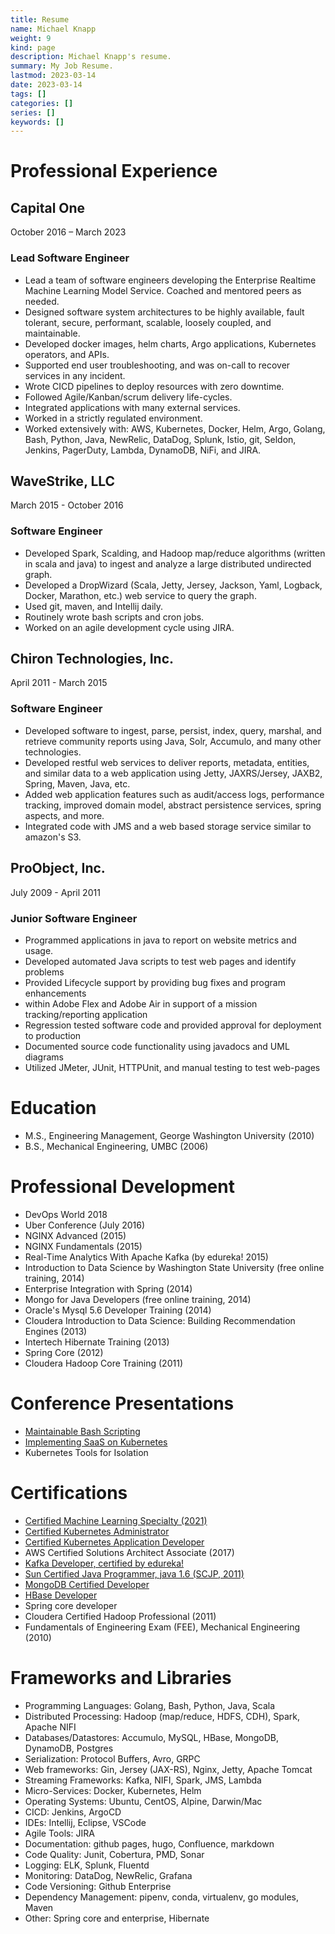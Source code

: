 ```yaml
---
title: Resume
name: Michael Knapp
weight: 9
kind: page
description: Michael Knapp's resume.
summary: My Job Resume.
lastmod: 2023-03-14
date: 2023-03-14
tags: []
categories: []
series: []
keywords: []
---
```


# Professional Experience

## Capital One
October 2016 – March 2023

### Lead Software Engineer
* Lead a team of software engineers developing the Enterprise Realtime Machine Learning Model Service.
  Coached and mentored peers as needed.
* Designed software system architectures to be highly available, fault tolerant, secure, performant,
  scalable, loosely coupled, and maintainable.
* Developed docker images, helm charts, Argo applications, Kubernetes operators, and APIs.
* Supported end user troubleshooting, and was on-call to recover services in any incident.
* Wrote CICD pipelines to deploy resources with zero downtime.
* Followed Agile/Kanban/scrum delivery life-cycles.
* Integrated applications with many external services.
* Worked in a strictly regulated environment.
* Worked extensively with: AWS, Kubernetes, Docker, Helm, Argo, Golang, Bash, Python, Java, NewRelic,
  DataDog, Splunk, Istio, git, Seldon, Jenkins, PagerDuty, Lambda, DynamoDB, NiFi, and JIRA.

## WaveStrike, LLC
March 2015 - October 2016

### Software Engineer
* Developed Spark, Scalding, and Hadoop map/reduce algorithms (written in scala and java) to ingest
  and analyze a large distributed undirected graph.
* Developed a DropWizard (Scala, Jetty, Jersey, Jackson, Yaml, Logback, Docker, Marathon, etc.) web
  service to query the graph.
* Used git, maven, and Intellij daily.
* Routinely wrote bash scripts and cron jobs.
* Worked on an agile development cycle using JIRA.
            
## Chiron Technologies, Inc.
April 2011 - March 2015

### Software Engineer
* Developed software to ingest, parse, persist, index, query, marshal, and retrieve community reports
  using Java, Solr, Accumulo, and many other technologies.
* Developed restful web services to deliver reports, metadata, entities, and similar data to a web
  application using Jetty, JAXRS/Jersey, JAXB2, Spring, Maven, Java, etc.
* Added web application features such as audit/access logs, performance tracking, improved domain
  model, abstract persistence services, spring aspects, and more.
* Integrated code with JMS and a web based storage service similar to amazon's S3.

## ProObject, Inc.
July 2009 - April 2011

### Junior Software Engineer
* Programmed applications in java to report on website metrics and usage.
* Developed automated Java scripts to test web pages and identify problems
* Provided Lifecycle support by providing bug fixes and program enhancements
* within Adobe Flex and Adobe Air in support of a mission tracking/reporting application
* Regression tested software code and provided approval for deployment to production
* Documented source code functionality using javadocs and UML diagrams
* Utilized JMeter, JUnit, HTTPUnit, and manual testing to test web-pages

# Education
* M.S., Engineering Management, George Washington University (2010)
* B.S., Mechanical Engineering, UMBC (2006)

# Professional Development

* DevOps World 2018
* Uber Conference (July 2016)
* NGINX Advanced (2015)
* NGINX Fundamentals (2015)
* Real-Time Analytics With Apache Kafka (by edureka! 2015)
* Introduction to Data Science by Washington State University (free online training, 2014)
* Enterprise Integration with Spring (2014)
* Mongo for Java Developers (free online training, 2014)
* Oracle's Mysql 5.6 Developer Training (2014)
* Cloudera Introduction to Data Science: Building Recommendation Engines (2013)
* Intertech Hibernate Training (2013)
* Spring Core (2012)
* Cloudera Hadoop Core Training (2011)
            
# Conference Presentations

* [Maintainable Bash Scripting](https://www.youtube.com/watch?v=9ZyGUgJHulo&t=12s)
* [Implementing SaaS on Kubernetes](https://oftf18.sched.com/event/G4N6/implementing-saas-on-kubernetes-michael-knapp-andrew-gao-capital-one)
* Kubernetes Tools for Isolation
            
# Certifications

* [Certified Machine Learning Specialty (2021)](/certificates/aws-ml-certificate.pdf)
* [Certified Kubernetes Administrator](/certificates/cka-certificate.pdf)
* [Certified Kubernetes Application Developer](/certificates/ckad-certificate.pdf)
* AWS Certified Solutions Architect Associate (2017)
* [Kafka Developer, certified by edureka!](https://www.edureka.co/my-certificate/b2997e1fe80ed2c0c767acc61fc1876f)
* [Sun Certified Java Programmer, java 1.6 (SCJP, 2011)](/certificates/java-certificate.pdf)
* [MongoDB Certified Developer](/certificates/mongo-certificate.pdf)
* [HBase Developer](/certificates/cloudera-hbase.pdf)
* Spring core developer
* Cloudera Certified Hadoop Professional (2011)
* Fundamentals of Engineering Exam (FEE), Mechanical Engineering (2010)

# Frameworks and Libraries
* Programming Languages: Golang, Bash, Python, Java, Scala
* Distributed Processing: Hadoop (map/reduce, HDFS, CDH), Spark, Apache NIFI
* Databases/Datastores: Accumulo, MySQL, HBase, MongoDB, DynamoDB, Postgres
* Serialization: Protocol Buffers, Avro, GRPC
* Web frameworks: Gin, Jersey (JAX-RS), Nginx, Jetty, Apache Tomcat
* Streaming Frameworks: Kafka, NIFI, Spark, JMS, Lambda
* Micro-Services: Docker, Kubernetes, Helm
* Operating Systems: Ubuntu, CentOS, Alpine, Darwin/Mac
* CICD: Jenkins, ArgoCD
* IDEs: Intellij, Eclipse, VSCode
* Agile Tools: JIRA
* Documentation: github pages, hugo, Confluence, markdown
* Code Quality: Junit, Cobertura, PMD, Sonar
* Logging: ELK, Splunk, Fluentd
* Monitoring: DataDog, NewRelic, Grafana
* Code Versioning: Github Enterprise
* Dependency Management: pipenv, conda, virtualenv, go modules, Maven
* Other: Spring core and enterprise, Hibernate